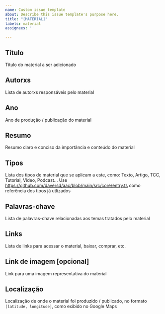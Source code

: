 ```yaml
---
name: Custom issue template
about: Describe this issue template's purpose here.
title: "[MATERIAL]"
labels: material
assignees: ''

---
```


## Título
Título do material a ser adicionado
## Autorxs
Lista de autorxs responsáveis pelo material
## Ano
Ano de produção / publicação do material
## Resumo
Resumo claro e conciso da importância e conteúdo do material
## Tipos
Lista dos tipos de material que se aplicam a este, como: Texto, Artigo, TCC, Tutorial, Video, Podcast... Use https://github.com/daversd/aac/blob/main/src/core/entry.ts como referência dos tipos já utlizados
## Palavras-chave
Lista de palavras-chave relacionadas aos temas tratados pelo material
## Links
Lista de links para acessar o material, baixar, comprar, etc.
## Link de imagem [opcional]
Link para uma imagem representativa do material
## Localização
Localização de onde o material foi produzido / publicado, no formato `[latitude, longitude]`, como exibido no Google Maps
